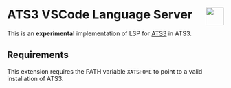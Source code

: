 # ATS3 VSCode Language Server <img align="right" height="42" src="assets/ATS-Logo.png"/>

This is an **experimental** implementation of LSP for [ATS3](https://github.com/githwxi/ATS-Xanadu) in ATS3. 

## Requirements
This extension requires the PATH variable `XATSHOME` to point to a valid installation of ATS3.
